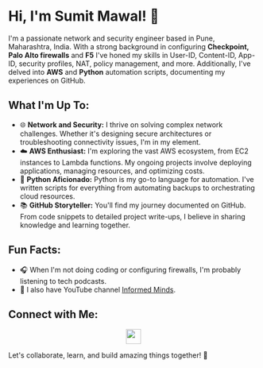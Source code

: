# Hi, I'm Sumit Mawal! 👋

I'm a passionate network and security engineer based in Pune, Maharashtra, India. With a strong background in configuring **Checkpoint, Palo Alto firewalls** and **F5** I've honed my skills in User-ID, Content-ID, App-ID, security profiles, NAT, policy management, and more. Additionally, I've delved into **AWS** and **Python** automation scripts, documenting my experiences on GitHub.

## What I'm Up To:

- 🌐 **Network and Security:** I thrive on solving complex network challenges. Whether it's designing secure architectures or troubleshooting connectivity issues, I'm in my element.
- ☁️ **AWS Enthusiast:** I'm exploring the vast AWS ecosystem, from EC2 instances to Lambda functions. My ongoing projects involve deploying applications, managing resources, and optimizing costs.
- 🐍 **Python Aficionado:** Python is my go-to language for automation. I've written scripts for everything from automating backups to orchestrating cloud resources.
- 📚 **GitHub Storyteller:** You'll find my journey documented on GitHub. From code snippets to detailed project write-ups, I believe in sharing knowledge and learning together.

## Fun Facts:

- 🎧 When I'm not doing coding or configuring firewalls, I'm probably listening to tech podcasts.
- 🎥 I also have YouTube channel <a href="https://www.youtube.com/@SumitM_informedminds" target="_blank">Informed Minds</a>.

## Connect with Me:

<p align="center">
<a href="https://www.linkedin.com/in/sumitsmawal" target="_blank"><img src="https://cdn.jsdeliver.net/npm/simple-icons@3.0.1/icons/linkedin.svg" height="30" width="30"></a>
</p>


Let's collaborate, learn, and build amazing things together! 🚀


